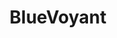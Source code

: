 ---
title: "BlueVoyant"
slug: "blue-voyant"
problem: Our client was looking for a way to improve the efficiency of their analysts by automating the review of tens of thousands of news articles every week. The articles had to be reviewed manually by specialists, who were responsible for scanning through articles to identify threats. Preliminary efforts to train a machine learning classifier produced noisy, confusing predictions.
approach: Our client was looking for a way to improve the efficiency of their analysts by automating the review of a weekly batch of tens of thousands of news articles. The articles had to be reviewed manually by specialists, who were responsible for scanning through articles to identify threats. Preliminary efforts to train a machine learning classifier produced noisy, confusing predictions.
result: “It’s a slam dunk” says our client, who has since been acquired by BlueVoyant. Now the domain-specific model is part of their customer offering, automatically triaging incoming data on a regular basis and saving 20 hours of analyst time per week.
---